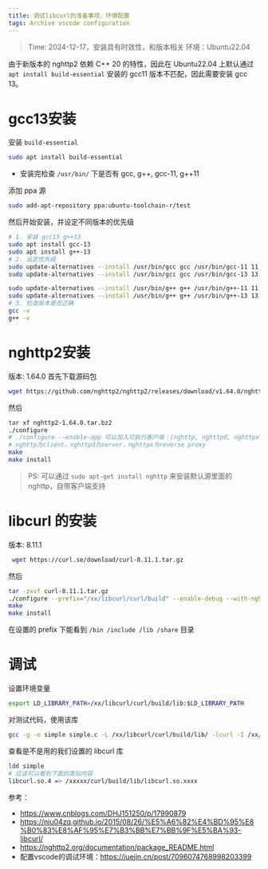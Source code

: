 ```yaml
---
title: 调试libcurl的准备事项、环境配置
tags: Archive vscode configuration 
---
```

> Time: 2024-12-17，安装具有时效性，和版本相关
环境：Ubuntu22.04

由于新版本的 nghttp2 依赖 C++ 20 的特性，因此在 Ubuntu22.04 上默认通过 `apt install build-essential` 安装的 gcc11 版本不匹配，因此需要安装 gcc 13。

# gcc13安装

安装 `build-essential`
```bash
sudo apt install build-essential
```
- 安装完检查 `/usr/bin/` 下是否有 gcc, g++, gcc-11, g++11

添加 ppa 源
```bash
sudo add-apt-repository ppa:ubuntu-toolchain-r/test
```

然后开始安装，并设定不同版本的优先级
```bash
# 1. 安装 gcc13 g++13
sudo apt install gcc-13
sudo apt install g++-13
# 2. 设定优先级
sudo update-alternatives --install /usr/bin/gcc gcc /usr/bin/gcc-11 11
sudo update-alternatives --install /usr/bin/gcc gcc /usr/bin/gcc-13 13

sudo update-alternatives --install /usr/bin/g++ g++ /usr/bin/g++-11 11
sudo update-alternatives --install /usr/bin/g++ g++ /usr/bin/g++-13 13
# 3. 检查版本是否正确
gcc -v
g++ -v
```



# nghttp2安装
版本: 1.64.0
首先下载源码包
```bash
wget https://github.com/nghttp2/nghttp2/releases/download/v1.64.0/nghttp2-1.64.0.tar.bz2
```

然后
```bash
tar xf nghttp2-1.64.0.tar.bz2
./configure 
# ./configure --enable-app 可以加入可执行客户端：(nghttp, nghttpd, nghttpx and h2load)
# nghttp为client，nghttpd为server，nghttpx为reverse proxy
make
make install
```
> PS: 可以通过 `sudo apt-get install nghttp` 来安装默认源里面的 nghttp，自带客户端支持
# libcurl 的安装
版本: 8.11.1

```bash
 wget https://curl.se/download/curl-8.11.1.tar.gz
```

然后
```bash
tar -zxvf curl-8.11.1.tar.gz
./configure --prefix="/xx/libcurl/curl/build" --enable-debug --with-nghttp2 --with-openssl --without-libpsl # 使用绝对路径
make
make install
```
在设置的 prefix 下能看到 `/bin /include /lib /share` 目录
# 调试
设置环境变量
```bash
export LD_LIBRARY_PATH=/xx/libcurl/curl/build/lib:$LD_LIBRARY_PATH
```

对测试代码，使用该库
```bash
gcc -g -o simple simple.c -L /xx/libcurl/curl/build/lib/ -lcurl -I /xx/libcurl/curl/build/include/
```

查看是不是用的我们设置的 libcurl 库
```bash
ldd simple
# 应该可以看到下面的类似内容
libcurl.so.4 => /xxxxx/curl/build/lib/libcurl.so.xxxx
```

参考：
- https://www.cnblogs.com/DHJ151250/p/17990879
- https://nju04zq.github.io/2015/08/26/%E5%A6%82%E4%BD%95%E8%B0%83%E8%AF%95%E7%B3%BB%E7%BB%9F%E5%BA%93-libcurl/
- https://nghttp2.org/documentation/package_README.html
- 配置vscode的调试环境：https://juejin.cn/post/7096074768998203399
